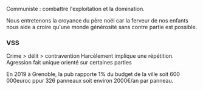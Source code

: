 Communiste : combattre l'exploitation et la domination.

Nous entretenons la croyance du père noël car la ferveur de nos enfants nous aide a croire qu'une monde générosité sans contre partie est possible. 

### VSS
Crime > délit > contravention 
Harcèlement implique une répétition.
Agression fait unique orienté sur certaines parties 

En 2019 à Grenoble, la pub rapporte 1% du budget de la ville soit 600 000euroc ppur 326 panneaux soit environ 2000€/an par panneau.